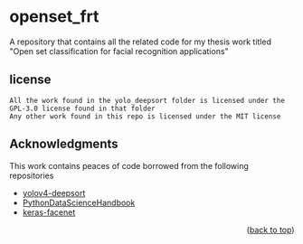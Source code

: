 # openset_frt
A repository that contains all the related code for my thesis work titled "Open set classification for facial recognition applications"

## license
```
All the work found in the yolo_deepsort folder is licensed under the GPL-3.0 license found in that folder
Any other work found in this repo is licensed under the MIT license
```

<!-- ACKNOWLEDGMENTS -->
## Acknowledgments
This work contains peaces of code borrowed from the following repositories

* []() [yolov4-deepsort](https://github.com/lab176344/yolov4-deepsort)
* []() [PythonDataScienceHandbook](https://github.com/jakevdp/PythonDataScienceHandbook)
* []() [keras-facenet](https://github.com/nyoki-mtl/keras-facenet)

<p align="right">(<a href="#readme-top">back to top</a>)</p>
